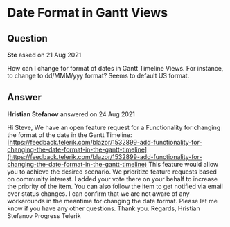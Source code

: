 # Date Format in Gantt Views

## Question

**Ste** asked on 21 Aug 2021

How can I change for format of dates in Gantt Timeline Views. For instance, to change to dd/MMM/yyy format? Seems to default US format.

## Answer

**Hristian Stefanov** answered on 24 Aug 2021

Hi Steve, We have an open feature request for a Functionality for changing the format of the date in the Gantt Timeline: [https://feedback.telerik.com/blazor/1532899-add-functionality-for-changing-the-date-format-in-the-gantt-timeline](https://feedback.telerik.com/blazor/1532899-add-functionality-for-changing-the-date-format-in-the-gantt-timeline) This feature would allow you to achieve the desired scenario. We prioritize feature requests based on community interest. I added your vote there on your behalf to increase the priority of the item. You can also follow the item to get notified via email over status changes. I can confirm that we are not aware of any workarounds in the meantime for changing the date format. Please let me know if you have any other questions. Thank you. Regards, Hristian Stefanov Progress Telerik
